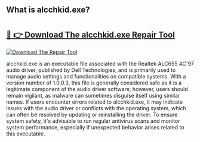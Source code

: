## What is alcchkid.exe? 

# <h2><a href="https://exedetect.com/download.php?alcchkid.exe">🔗 👉 Download The alcchkid.exe Repair Tool</a></h2>

[![Download The Repair Tool](https://exedetect.com/download-button.jpg)](https://exedetect.com/download.php?alcchkid.exe)

alcchkid.exe is an executable file associated with the Realtek ALC655 AC'97 audio driver, published by Dell Technologies, and is primarily used to manage audio settings and functionalities on compatible systems. With a version number of 1.0.0.3, this file is generally considered safe as it is a legitimate component of the audio driver software; however, users should remain vigilant, as malware can sometimes disguise itself using similar names. If users encounter errors related to alcchkid.exe, it may indicate issues with the audio driver or conflicts with the operating system, which can often be resolved by updating or reinstalling the driver. To ensure system safety, it's advisable to run regular antivirus scans and monitor system performance, especially if unexpected behavior arises related to this executable.